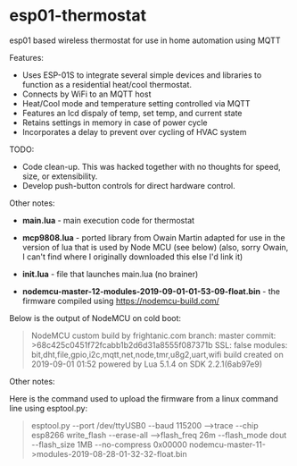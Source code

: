 # esp01-thermostat
esp01 based wireless thermostat for use in home automation using MQTT

Features:

* Uses ESP-01S to integrate several simple devices and libraries to function as a residential heat/cool thermostat.
* Connects by WiFi to an MQTT host
* Heat/Cool mode and temperature setting controlled via MQTT
* Features an lcd dispaly of temp, set temp, and current state
* Retains settings in memory in case of power cycle
* Incorporates a delay to prevent over cycling of HVAC system


TODO:

* Code clean-up. This was hacked together with no thoughts for speed, size, or extensibility.
* Develop push-button controls for direct hardware control.

Other notes:

* **main.lua** - main execution code for thermostat
* **mcp9808.lua** - ported library from Owain Martin adapted for use in
the version of lua that is used by Node MCU (see below) (also, sorry
Owain, I can't find where I originally downloaded this else I'd link it)
* **init.lua** - file that launches
main.lua (no brainer)

* **nodemcu-master-12-modules-2019-09-01-01-53-09-float.bin** - the
firmware compiled using https://nodemcu-build.com/

Below is the output of NodeMCU on cold boot:

>NodeMCU custom build by frightanic.com
>	branch: master
>	commit: >68c425c0451f72fcabb1b2d6d31a8555f087371b
>	SSL: false
>	modules:
>bit,dht,file,gpio,i2c,mqtt,net,node,tmr,u8g2,uart,wifi
> build created on 2019-09-01 01:52
> powered by Lua 5.1.4 on SDK 2.2.1(6ab97e9)
>

Other notes:

Here is the command used to upload the firmware from a linux command
line using esptool.py:

>esptool.py --port /dev/ttyUSB0 --baud 115200 -->trace --chip esp8266
write_flash --erase-all -->flash_freq 26m --flash_mode dout --flash_size
>1MB --no-compress 0x00000
nodemcu-master-11->modules-2019-08-28-01-32-32-float.bin
>
